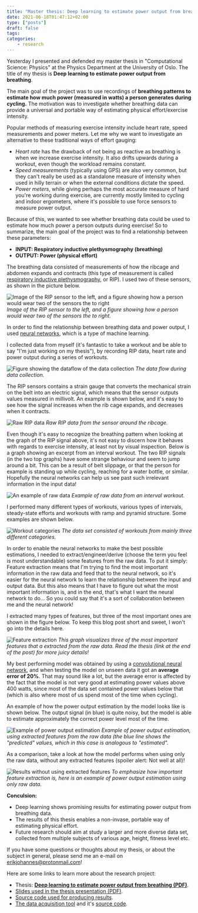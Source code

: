 ```yaml
---
title: "Master thesis: Deep learning to estimate power output from breathing"
date: 2021-06-18T01:47:12+02:00
type: ["posts"]
draft: false
tags:
categories:
    - research
---
```


Yesterday I presented and defended my master thesis in "Computational Science:
Physics" at the Physics Department at the University of Oslo. The title of my
thesis is **Deep learning to estimate power output from breathing**.

The main goal of the project was to use recordings of **breathing patterns to
estimate how much power (measured in watts) a person generates during
cycling.** The motivation was to investigate whether breathing data can provide
a universal and portable way of estimating physical effort/exercise intensity.

Popular methods of measuring exercise intensity include heart rate, speed
measurements and power meters. Let me why we want to investigate an alternative
to these traditional ways of effort gauging:

- *Heart rate* has the drawback of not being as reactive as breathing is when we
  increase exercise intensity. It also drifts upwards during a workout, even
  though the workload remains constant. 
- *Speed measurements* (typically using GPS) are also very common, but they can't
  really be used as a standalone measure of intensity when used in hilly
  terrain or when the external conditions dictate the speed. 
- *Power meters*, while giving perhaps the most accurate measure of hard you're
  working during exercise, are currently mostly limited to cycling and indoor
  ergometers, where it's possible to use force sensors to measure power output.

Because of this, we wanted to see whether breathing data could be used to
estimate how much power a person outputs during exercise! So to summarize, the
main goal of the project was to find a relationship between these parameters:

- **INPUT: Respiratory inductive plethysmography (breathing)**
- **OUTPUT: Power (physical effort)**

The breathing data
consisted of measurements of how the ribcage and abdomen expands and contracts
(this type of measurement is called [respiratory inductive plethysmography](https://en.wikipedia.org/wiki/Respiratory_inductance_plethysmography), or
RIP). I used two of these sensors, as shown in the picture below.

![Image of the RIP sensor to the left, and a figure showing how a person would wear two of the sensors the to right](posts/20210618-master-thesis/01.png)
*Image of the RIP sensor to the left, and a figure showing how a person would
wear two of the sensors the to right.*

In order to find the relationship between breathing data and power output, I
used [neural networks](https://en.wikipedia.org/wiki/Neural_network), which is a type of machine learning.

I collected data from myself (it's fantastic to take a workout and be able to
say "I'm just working on my thesis"), by recording RIP data, heart rate and
power output during a series of workouts.

![Figure showing the dataflow of the data collection](posts/20210618-master-thesis/03.png)
*The data flow during data collection.*

The RIP sensors contains a strain gauge that converts the mechanical strain on
the belt into an electric signal, which means that the sensor outputs values
measured in millivolt. An example is shown below, and it's easy to see how the
signal increases when the rib cage expands, and decreases when it contracts.

![Raw RIP data](posts/20210618-master-thesis/08.png)
*Raw RIP data from the sensor around the ribcage.*

Even though it's easy to recognize the breathing pattern when looking at the
graph of the RIP signal above, it's not easy to discern how it behaves with
regards to exercise intensity, at least not by visual inspection. Below is a
graph showing an excerpt from an interval workout. The two RIP signals (in the
two top graphs) have some strange behaviour and seem to jump around a bit. This
can be a result of belt slippage, or that the person for example is standing up
while cycling, reaching for a water bottle, or similar. Hopefully the neural
networks can help us see past such irrelevant information in the input data!

![An example of raw data](posts/20210618-master-thesis/04.png)
*Example of raw data from an interval workout.*

I performed many different types of workouts, various types of intervals,
steady-state efforts and workouts with ramp and pyramid structure. Some
examples are shown below.

![Workout categories](posts/20210618-master-thesis/05.png)
*The data set consisted of workouts from mainly three different categories.*

In order to enable the neural networks to make the best possible estimations, I
needed to extract/engineer/derive (choose the term you feel is most
understandable) some features from the raw data. To put it simply: Feature
extraction means that I'm trying to find the most important information in the
raw data and feed that to the neural network, so it's easier for the neural
network to learn the relationship between the input and output data. But this
also means that I have to figure out what the most important information is,
and in the end, that's what I want the neural network to do... So you could say
that it's a sort of collaboration between me and the neural network!

I extracted many types of features, but three of the most important ones are
shown in the figure below. To keep this blog post short and sweet, I won't go
into the details here.

![Feature extraction](posts/20210618-master-thesis/09.png)
*This graph visualizes three of the most important features that a extracted
from the raw data. Read the thesis (link at the end of the post) for more juicy
details!*

My best performing model was obtained by using a [convolutional neural
network](https://en.wikipedia.org/wiki/Convolutional_neural_network), and when
testing the model on unseen data it got an **average error of 20%**. That may sound
like a lot, but the average error is affected by the fact that the model is not
very good at estimating power values above 400 watts, since most of the data
set contained power values below that (which is also where most of us spend
most of the time when cycling).

An example of how the power output estimation by the model looks like is shown
below. The output signal (in blue) is quite noisy, but the model is able to
estimate approximately the correct power level most of the time.

![Example of power output estimation](posts/20210618-master-thesis/06.png)
*Example of power output estimation, using extracted features from the raw
data (the blue line shows the "predicted" values, which in this case is
analogous to "estimated".*

As a comparison, take a look at how the model performs when using only the raw
data, without any extracted features (spoiler alert: Not well at all)!

![Results without using extracted features](posts/20210618-master-thesis/07.png)
*To emphasize how important feature extraction is, here is an example of power
output estimation using only raw data.*

**Conculsion:**

- Deep learning shows promising results for estimating power output from
  breathing data.
- The results of this thesis enables a non-invase, portable way of estimating
  physical effort.
- Future research should aim at study a larger and more diverse data set,
  collected from multiple subjects of various age, height, fitness level etc.

If you have some questions or thoughts about my thesis, or about the subject in
general, please send me an e-mail on erikjohannes@protonmail.com!

Here are some links to learn more about the research project:

- Thesis: [**Deep learning to estimate power output from breathing (PDF)**](https://erikjohannes.no/posts/20210618-master-thesis/husom_erik_johannes_master_thesis.pdf).
- [Slides used in the thesis presentation (PDF)](https://erikjohannes.no/posts/20210618-master-thesis/husom_erik_johannes_master_thesis_presentation.pdf).
- [Source code used for producing results](https://github.com/ejhusom/DeepPower).
- [The data acquisition tool](https://erikjohannes.no/flow/) and it's [source code](https://github.com/ejhusom/flow).
